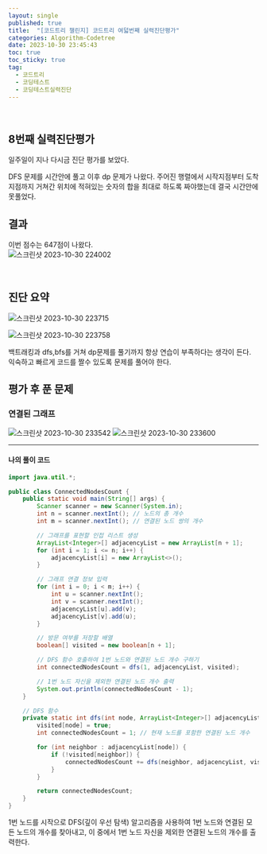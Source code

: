 ```yaml
---
layout: single
published: true
title:  "[코드트리 챌린지] 코드트리 여덟번째 실력진단평가"
categories: Algorithm-Codetree
date: 2023-10-30 23:45:43
toc: true
toc_sticky: true
tag:   
  - 코드트리
  - 코딩테스트
  - 코딩테스트실력진단
---
```

<br>


## 8번째 실력진단평가

일주일이 지나 다시금 진단 평가를 보았다. 

DFS 문제를 시간안에 풀고 이후 dp 문제가 나왔다. 주어진 행렬에서 시작지점부터 도착지점까지 거쳐간 위치에 적혀있는 숫자의 합을 최대로 하도록 짜야했는데 결국 시간안에 못풀었다.

## 결과

이번 점수는 647점이 나왔다.  
![스크린샷 2023-10-30 224002](https://github.com/BaxDailyGit/BaxDailyGit/assets/99312529/fb3e4c1f-341c-4e18-b406-bfe9de159a7d)

<br>

## 진단 요약


![스크린샷 2023-10-30 223715](https://github.com/BaxDailyGit/BaxDailyGit/assets/99312529/3b96d691-449b-438e-a08a-f1854f36154d)

![스크린샷 2023-10-30 223758](https://github.com/BaxDailyGit/BaxDailyGit/assets/99312529/76d56fdd-009a-48cd-af60-b7110c3cdbfb)

백트래킹과 dfs,bfs를 거쳐 dp문제를 풀기까지 항상 연습이 부족하다는 생각이 든다. 익숙하고 빠르게 코드를 짤수 있도록 문제를 풀어야 한다.


## 평가 후 푼 문제

### 연결된 그래프

![스크린샷 2023-10-30 233542](https://github.com/BaxDailyGit/BaxDailyGit/assets/99312529/d2ed0508-ec34-4674-8540-11274f0929ec)
![스크린샷 2023-10-30 233600](https://github.com/BaxDailyGit/BaxDailyGit/assets/99312529/7e31b3b8-be48-46e9-b87b-9b16e7193488)

----------------

#### 나의 풀이 코드



```java
import java.util.*;

public class ConnectedNodesCount {
    public static void main(String[] args) {
        Scanner scanner = new Scanner(System.in);
        int n = scanner.nextInt(); // 노드의 총 개수
        int m = scanner.nextInt(); // 연결된 노드 쌍의 개수

        // 그래프를 표현할 인접 리스트 생성
        ArrayList<Integer>[] adjacencyList = new ArrayList[n + 1];
        for (int i = 1; i <= n; i++) {
            adjacencyList[i] = new ArrayList<>();
        }

        // 그래프 연결 정보 입력
        for (int i = 0; i < m; i++) {
            int u = scanner.nextInt();
            int v = scanner.nextInt();
            adjacencyList[u].add(v);
            adjacencyList[v].add(u);
        }

        // 방문 여부를 저장할 배열
        boolean[] visited = new boolean[n + 1];

        // DFS 함수 호출하여 1번 노드와 연결된 노드 개수 구하기
        int connectedNodesCount = dfs(1, adjacencyList, visited);

        // 1번 노드 자신을 제외한 연결된 노드 개수 출력
        System.out.println(connectedNodesCount - 1);
    }

    // DFS 함수
    private static int dfs(int node, ArrayList<Integer>[] adjacencyList, boolean[] visited) {
        visited[node] = true;
        int connectedNodesCount = 1; // 현재 노드를 포함한 연결된 노드 개수

        for (int neighbor : adjacencyList[node]) {
            if (!visited[neighbor]) {
                connectedNodesCount += dfs(neighbor, adjacencyList, visited);
            }
        }

        return connectedNodesCount;
    }
}

```

1번 노드를 시작으로 DFS(깊이 우선 탐색) 알고리즘을 사용하여 1번 노드와 연결된 모든 노드의 개수를 찾아내고, 이 중에서 1번 노드 자신을 제외한 연결된 노드의 개수를 출력한다.





